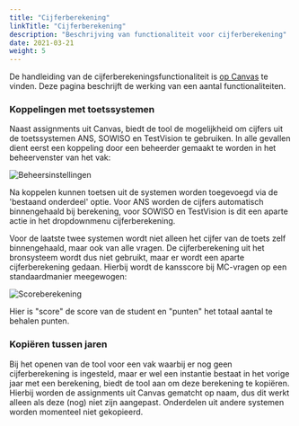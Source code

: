```yaml
---
title: "Cijferberekening"
linkTitle: "Cijferberekening"
description: "Beschrijving van functionaliteit voor cijferberekening"
date: 2021-03-21
weight: 5
---
```

De handleiding van de cijferberekeningsfunctionaliteit is [op Canvas](https://canvas.uva.nl/courses/169/modules#module_103508) te vinden. Deze pagina beschrijft de werking van een aantal functionaliteiten.

### Koppelingen met toetssystemen
Naast assignments uit Canvas, biedt de tool de mogelijkheid om cijfers uit de toetssystemen ANS, SOWISO en TestVision te gebruiken. In alle gevallen dient eerst een koppeling door een beheerder gemaakt te worden in het beheervenster van het vak:

![Beheersinstellingen](/course_setup.nl.png)

Na koppelen kunnen toetsen uit de systemen worden toegevoegd via de 'bestaand onderdeel' optie. Voor ANS worden de cijfers automatisch binnengehaald bij berekening, voor SOWISO en TestVision is dit een aparte actie in het dropdownmenu cijferberekening. 

Voor de laatste twee systemen wordt niet alleen het cijfer van de toets zelf binnengehaald, maar ook van alle vragen. De cijferberekening uit het bronsysteem wordt dus niet gebruikt, maar er wordt een aparte cijferberekening gedaan. Hierbij wordt de kansscore bij MC-vragen op een standaardmanier meegewogen:

![Scoreberekening](/score_calc.nl.png)

Hier is "score" de score van de student en "punten" het totaal aantal te behalen punten.

### Kopiëren tussen jaren
Bij het openen van de tool voor een vak waarbij er nog geen cijferberekening is ingesteld, maar er wel een instantie bestaat in het vorige jaar met een berekening, biedt de tool aan om deze berekening te kopiëren. Hierbij worden de assignments uit Canvas gematcht op naam, dus dit werkt alleen als deze (nog) niet zijn aangepast. Onderdelen uit andere systemen worden momenteel niet gekopieerd.